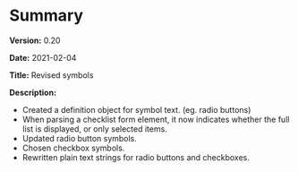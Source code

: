 # Summary

**Version:** 0.20

**Date:** 2021-02-04

**Title:** Revised symbols

**Description:**

* Created a definition object for symbol text. (eg. radio buttons)
* When parsing a checklist form element, it now indicates whether the full list is displayed, or only selected items.
* Updated radio button symbols.
* Chosen checkbox symbols.
* Rewritten plain text strings for radio buttons and checkboxes.
